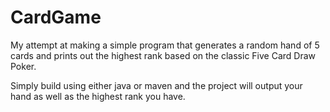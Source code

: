 # CardGame

My attempt at making a simple program that generates a random hand of 5 cards and prints out the highest rank based on the classic Five Card Draw Poker.

Simply build using either java or maven and the project will output your hand as well as the highest rank you have.
